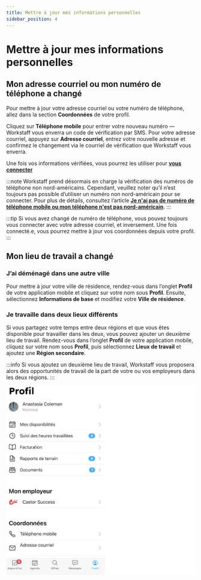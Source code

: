 ```yaml
---
title: Mettre à jour mes informations personnelles
sidebar_position: 4
---
```

# Mettre à jour mes informations personnelles

## Mon adresse courriel ou mon numéro de téléphone a changé

Pour mettre à jour votre adresse courriel ou votre numéro de téléphone, allez dans la section **Coordonnées** de votre profil.

Cliquez sur **Téléphone mobile** pour entrer votre nouveau numéro — Workstaff vous enverra un code de vérification par SMS.
Pour votre adresse courriel, appuyez sur **Adresse courriel**, entrez votre nouvelle adresse et confirmez le changement via le courriel de vérification que Workstaff vous enverra.

Une fois vos informations vérifiées, vous pourrez les utiliser pour [**vous connecter**](../getting-started.md#se-connecter)

:::note
Workstaff prend désormais en charge la vérification des numéros de téléphone non nord-américains. Cependant, veuillez noter qu’il n’est toujours pas possible d’utiliser un numéro non nord-américain pour se connecter.
Pour plus de détails, consultez l’article [**Je n'ai pas de numéro de téléphone mobile ou mon téléphone n'est pas nord-américain**](./login.md#je-nai-pas-de-numéro-de-téléphone-mobile-ou-mon-téléphone-nest-pas-nord-américain).
:::

:::tip
Si vous avez changé de numéro de téléphone, vous pouvez toujours vous connecter avec votre adresse courriel, et inversement.
Une fois connecté.e, vous pourrez mettre à jour vos coordonnées depuis votre profil.
:::

## Mon lieu de travail a changé

### J’ai déménagé dans une autre ville

Pour mettre à jour votre ville de résidence, rendez-vous dans l’onglet **Profil** de votre application mobile et cliquez sur votre nom sous **Profil**. 
Ensuite, sélectionnez **Informations de base** et modifiez votre **Ville de résidence**.

### Je travaille dans deux lieux différents

Si vous partagez votre temps entre deux régions et que vous êtes disponible pour travailler dans les deux, vous pouvez ajouter un deuxième lieu de travail.
Rendez-vous dans l’onglet **Profil** de votre application mobile, cliquez sur votre nom sous **Profil**, puis sélectionnez **Lieux de travail** et ajoutez une **Région secondaire**.

:::info
Si vous ajoutez un deuxième lieu de travail, Workstaff vous proposera alors des opportunités de travail de la part de votre ou vos employeurs dans les deux régions.
:::

![Personal information](images/personal-info.png)